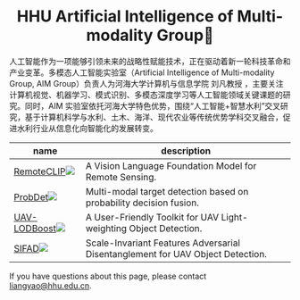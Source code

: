 <h1 align="center">HHU Artificial Intelligence of Multi-modality Group🌱</h1>

人工智能作为一项能够引领未来的战略性赋能技术，正在驱动着新一轮科技革命和产业变革。多模态人工智能实验室（Artificial Intelligence of Multi-modality Group, AIM Group）负责人为河海大学计算机与信息学院 刘凡教授 ，主要关注计算机视觉、机器学习、模式识别、多模态深度学习等人工智能领域关键课题的研究。同时，AIM 实验室依托河海大学特色优势，围绕“人工智能+智慧水利”交叉研究，基于计算机科学与水利、土木、海洋、现代农业等传统优势学科交叉融合，促进水利行业从信息化向智能化的发展转变。

| name | description | 
| ---- | ----------- |
|[RemoteCLIP](https://github.com/ChenDelong1999/RemoteCLIP)<a href='https://github.com/ChenDelong1999/RemoteCLIP'><img src='https://img.shields.io/github/stars/ChenDelong1999/RemoteCLIP?style=social' /></a> | A Vision Language Foundation Model for Remote Sensing. |
|[ProbDet](https://github.com/UAVDetectionGroup/ProbEn)<a href='https://github.com/UAVDetectionGroup/ProbEn'><img src='https://img.shields.io/github/stars/1e12Leon/ProbDet?style=social' /></a> | Multi-modal target detection based on probability decision fusion. |
|[UAV-LODBoost](https://github.com/UAVDetectionGroup/UAV-LODBoost)<a href='https://github.com/UAVDetectionGroup/UAV-LODBoost'><img src='https://img.shields.io/github/stars/1e12Leon/UAV-LODBoost?style=social' /></a> | A User-Friendly Toolkit for UAV Light-weighting Object Detection. |
|[SIFAD](https://github.com/HHU-AIM-Group/SIFAD)<a href='https://github.com/HHU-AIM-Group/SIFAD'><img src='https://img.shields.io/github/stars/1e12Leon/SIFAD?style=social' /></a> | Scale-Invariant Features Adversarial Disentanglement for UAV Object Detection. |



If you have questions about this page, please contact liangyao@hhu.edu.cn.
